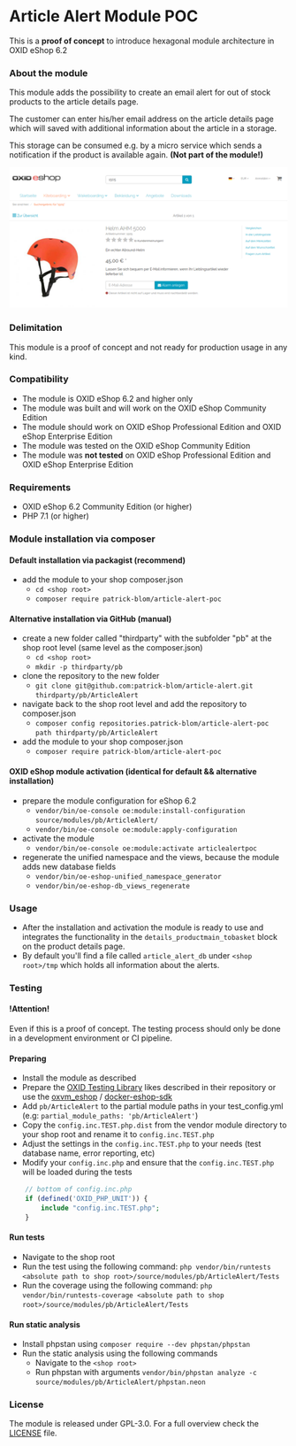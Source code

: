 Article Alert Module POC
==================

This is a **proof of concept** to introduce hexagonal module architecture in OXID eShop 6.2

### About the module
This module adds the possibility to create an email alert for out of stock products to the article details page.

The customer can enter his/her email address on the article details page which will saved with additional information about the article in a storage. 

This storage can be consumed e.g. by a micro service which sends a notification if the product is available again. **(Not part of the module!)**

![Image alt="preview of the module"](module-preview.png)

### Delimitation
This module is a proof of concept and not ready for production usage in any kind.

### Compatibility

* The module is OXID eShop 6.2 and higher only
* The module was built and will work on the OXID eShop Community Edition
* The module should work on OXID eShop Professional Edition and OXID eShop Enterprise Edition 
* The module was tested on the OXID eShop Community Edition
* The module was **not tested** on OXID eShop Professional Edition and OXID eShop Enterprise Edition 


### Requirements

* OXID eShop 6.2 Community Edition (or higher)
* PHP 7.1 (or higher)

### Module installation via composer

#### Default installation via packagist (recommend)
* add the module to your shop composer.json
    * `cd <shop root>`
    * `composer require patrick-blom/article-alert-poc`

#### Alternative installation via GitHub (manual)
* create a new folder called "thirdparty" with the subfolder "pb" at the shop root level (same level as the composer.json)
    * `cd <shop root>`
    * `mkdir -p thirdparty/pb`  
* clone the repository to the new folder
    * `git clone git@github.com:patrick-blom/article-alert.git thirdparty/pb/ArticleAlert` 
* navigate back to the shop root level and add the repository to composer.json
    * `composer config repositories.patrick-blom/article-alert-poc path thirdparty/pb/ArticleAlert`
* add the module to your shop composer.json
    * `composer require patrick-blom/article-alert-poc`    

#### OXID eShop module activation (identical for default && alternative installation)
* prepare the module configuration for eShop 6.2
    * `vendor/bin/oe-console oe:module:install-configuration source/modules/pb/ArticleAlert/`
    * `vendor/bin/oe-console oe:module:apply-configuration`
* activate the module
    * `vendor/bin/oe-console oe:module:activate articlealertpoc`
* regenerate the unified namespace and the views, because the module adds new database fields
    * `vendor/bin/oe-eshop-unified_namespace_generator`
    * `vendor/bin/oe-eshop-db_views_regenerate`
 
### Usage

* After the installation and activation the module is ready to use and integrates the functionality in the `details_productmain_tobasket` block on the product details page. 
* By default you'll find a file called `article_alert_db` under `<shop root>/tmp` which holds all information about the alerts.
   
### Testing

#### !Attention!
Even if this is a proof of concept. The testing process should only be done in a development environment or CI pipeline.

#### Preparing
* Install the module as described
* Prepare the [OXID Testing Library](https://github.com/OXID-eSales/testing_library) likes described in their repository 
or use the [oxvm_eshop](https://github.com/OXID-eSales/oxvm_eshop) / [docker-eshop-sdk](https://github.com/OXID-eSales/docker-eshop-sdk)
* Add `pb/ArticleAlert` to the partial module paths in your test_config.yml (e.g: `partial_module_paths: 'pb/ArticleAlert'`)
* Copy the `config.inc.TEST.php.dist` from the vendor module directory to your shop root and rename it to `config.inc.TEST.php`
* Adjust the settings in the `config.inc.TEST.php` to your needs (test database name, error reporting, etc)
* Modify your `config.inc.php` and ensure that the `config.inc.TEST.php` will be loaded during the tests
```php
    // bottom of config.inc.php
    if (defined('OXID_PHP_UNIT')) {
        include "config.inc.TEST.php";
    }
```

#### Run tests
* Navigate to the shop root
* Run the test using the following command: `php vendor/bin/runtests <absolute path to shop root>/source/modules/pb/ArticleAlert/Tests`
* Run the coverage using the following command: `php vendor/bin/runtests-coverage <absolute path to shop root>/source/modules/pb/ArticleAlert/Tests`

#### Run static analysis
* Install phpstan using `composer require --dev phpstan/phpstan`
* Run the static analysis using the following commands
    * Navigate to the `<shop root>`
    * Run phpstan with  arguments `vendor/bin/phpstan analyze -c source/modules/pb/ArticleAlert/phpstan.neon` 

### License
The module is released under GPL-3.0. For a full overview check the [LICENSE](LICENSE) file.
